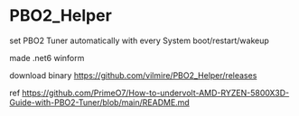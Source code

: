 # PBO2_Helper
set PBO2 Tuner automatically with every System boot/restart/wakeup

made .net6 winform


download binary
https://github.com/vilmire/PBO2_Helper/releases


ref
https://github.com/PrimeO7/How-to-undervolt-AMD-RYZEN-5800X3D-Guide-with-PBO2-Tuner/blob/main/README.md
